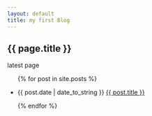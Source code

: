 ```yaml
---
layout: default
title: my first Blog
---
```


<h2>{{ page.title }}</h2>

<p>latest page </p>

<ul>

{% for post in site.posts %}

<li>{{ post.date | date_to_string }} <a href="{{ site.baseurl }}{{ post.url }}">{{ post.title }}</a></li>

{% endfor %}
</ul>